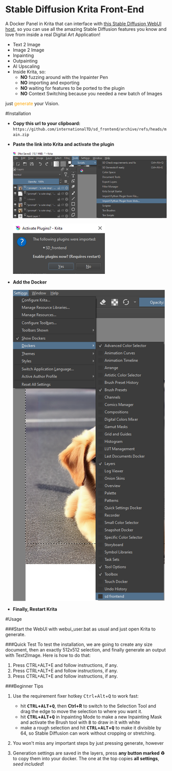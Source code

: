 # Stable Diffusion Krita Front-End

A Docker Panel in Krita that can interface with [this Stable Diffusion WebUI host](https://github.com/AUTOMATIC1111/stable-diffusion-webui), so you can use all the amazing Stable Diffusion features you know and love from inside a real Digital Art Application!
* Text 2 Image
* Image 2 Image
* Inpainting
* Outpainting
* AI Upscaling
* Inside Krita, so:
    * __NO__ fuzzing around with the Inpainter Pen
    * __NO__ importing and exporting
    * __NO__ waiting for features to be ported to the plugin
    * __NO__ Context Switching because you needed a new batch of Images

 just <span style="color:orange">generate</span> your Vision.




#Installation

* __Copy this url to your clipboard:__ `https://github.com/internationalTD/sd_frontend/archive/refs/heads/main.zip`

* __Paste the link into Krita and activate the plugin__

    ![Step 2](docs/step2.png)

    ![Step3](docs/step3.png)

* __Add the Docker__

    ![Step 4](docs/step4.png)

* __Finally, Restart Krita__

#Usage

###Start the WebUI with webui_user.bat as usual and just open Krita to generate.

###Quick Test
To test the installation, we are going to create any size document, then an exactly 512x512 selection, and finally generate an output with Text2Image. Here is how to do that:

1. Press CTRL+ALT+E and follow instructions, if any.
2. Press CTRL+ALT+E and follow instructions, if any.
2. Press CTRL+ALT+E and follow instructions, if any.


###Beginner Tips

1. Use the requirement fixer hotkey <kbd>Ctrl</kbd>+<kbd>Alt</kbd>+<kbd>Q</kbd> to work fast:
    * hit __<kbd>CTRL</kbd>+<kbd>ALT</kbd>+<kbd>Q</kbd>__, then __Ctrl+R__ to switch to the Selection Tool and drag the edge to move the selection to where you want it.
    * hit __<kbd>CTRL</kbd>+<kbd>ALT</kbd>+<kbd>Q</kbd>__ in Inpainting Mode to make a new Inpainting Mask and activate the Brush tool with <kbd>B</kbd> to draw in it with white
    * make a rough selection and hit __<kbd>CTRL</kbd>+<kbd>ALT</kbd>+<kbd>Q</kbd>__ to make it divisible by 64, so Stable Diffusion can work without cropping or stretching.

2. You won't miss any important steps by just pressing generate, however

3. Generation settings are saved in the layers, press __any button marked ♻️__ to copy them into your docker. The one at the top copies __all settings__, _seed included_!
